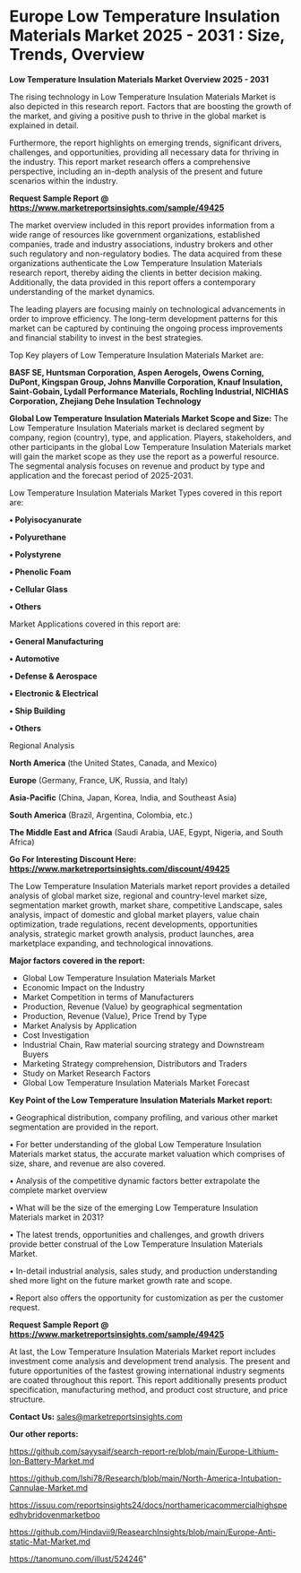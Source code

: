 # Europe Low Temperature Insulation Materials Market 2025 - 2031 : Size, Trends, Overview

<Strong> Low Temperature Insulation Materials Market Overview 2025 - 2031</strong>

The rising technology in Low Temperature Insulation Materials Market is also depicted in this research report. Factors that are boosting the growth of the market, and giving a positive push to thrive in the global market is explained in detail.

Furthermore, the report highlights on emerging trends, significant drivers, challenges, and opportunities, providing all necessary data for thriving in the industry. This report market research offers a comprehensive perspective, including an in-depth analysis of the present and future scenarios within the industry.

<strong>Request Sample Report @ <a href=https://www.marketreportsinsights.com/sample/49425>https://www.marketreportsinsights.com/sample/49425</a></strong>

The market overview included in this report provides information from a wide range of resources like government organizations, established companies, trade and industry associations, industry brokers and other such regulatory and non-regulatory bodies. The data acquired from these organizations authenticate the Low Temperature Insulation Materials research report, thereby aiding the clients in better decision making. Additionally, the data provided in this report offers a contemporary understanding of the market dynamics.

The leading players are focusing mainly on technological advancements in order to improve efficiency. The long-term development patterns for this market can be captured by continuing the ongoing process improvements and financial stability to invest in the best strategies.

Top Key players of Low Temperature Insulation Materials Market are:

<strong>BASF SE, Huntsman Corporation, Aspen Aerogels, Owens Corning, DuPont, Kingspan Group, Johns Manville Corporation, Knauf Insulation, Saint-Gobain, Lydall Performance Materials, Rochling Industrial, NICHIAS Corporation, Zhejiang Dehe Insulation Technology</strong>

<strong><b>Global Low Temperature Insulation Materials Market Scope and Size:</b></strong>
The Low Temperature Insulation Materials market is declared segment by company, region (country), type, and application. Players, stakeholders, and other participants in the global Low Temperature Insulation Materials market will gain the market scope as they use the report as a powerful resource. The segmental analysis focuses on revenue and product by type and application and the forecast period of 2025-2031.

Low Temperature Insulation Materials Market Types covered in this report are:

<strong>•  Polyisocyanurate

•  Polyurethane

•  Polystyrene

•  Phenolic Foam

•  Cellular Glass

•  Others</strong>

Market Applications covered in this report are:

<strong>•  General Manufacturing

•  Automotive

•  Defense & Aerospace

•  Electronic & Electrical

•  Ship Building

•  Others</strong> 

Regional Analysis

<strong>North America</strong> (the United States, Canada, and Mexico)

<strong>Europe</strong> (Germany, France, UK, Russia, and Italy)

<strong>Asia-Pacific</strong> (China, Japan, Korea, India, and Southeast Asia)

<strong>South America</strong> (Brazil, Argentina, Colombia, etc.)

<strong>The Middle East and Africa</strong> (Saudi Arabia, UAE, Egypt, Nigeria, and South Africa)

<strong>Go For Interesting Discount Here: <a href=https://www.marketreportsinsights.com/discount/49425>https://www.marketreportsinsights.com/discount/49425</a></strong>

The Low Temperature Insulation Materials market report provides a detailed analysis of global market size, regional and country-level market size, segmentation market growth, market share, competitive Landscape, sales analysis, impact of domestic and global market players, value chain optimization, trade regulations, recent developments, opportunities analysis, strategic market growth analysis, product launches, area marketplace expanding, and technological innovations.

<strong><b>Major factors covered in the report:</b></strong>
<ul>
  <li>Global Low Temperature Insulation Materials Market </li>
  <li>Economic Impact on the Industry</li>
  <li>Market Competition in terms of Manufacturers</li>
  <li>Production, Revenue (Value) by geographical segmentation</li>
  <li>Production, Revenue (Value), Price Trend by Type</li>
  <li>Market Analysis by Application</li>
  <li>Cost Investigation</li>
  <li>Industrial Chain, Raw material sourcing strategy and Downstream Buyers</li>
  <li>Marketing Strategy comprehension, Distributors and Traders</li>
  <li>Study on Market Research Factors</li>
  <li>Global Low Temperature Insulation Materials Market Forecast</li>
</ul>

<strong><b>Key Point of the Low Temperature Insulation Materials Market report:</b></strong>

• Geographical distribution, company profiling, and various other market segmentation are provided in the report.

• For better understanding of the global Low Temperature Insulation Materials market status, the accurate market valuation which comprises of size, share, and revenue are also covered.

• Analysis of the competitive dynamic factors better extrapolate the complete market overview

• What will be the size of the emerging Low Temperature Insulation Materials market in 2031?

• The latest trends, opportunities and challenges, and growth drivers provide better construal of the Low Temperature Insulation Materials Market.

• In-detail industrial analysis, sales study, and production understanding shed more light on the future market growth rate and scope.

• Report also offers the opportunity for customization as per the customer request.

<strong>Request Sample Report @ <a href=https://www.marketreportsinsights.com/sample/49425>https://www.marketreportsinsights.com/sample/49425</a></strong>

At last, the Low Temperature Insulation Materials Market report includes investment come analysis and development trend analysis. The present and future opportunities of the fastest growing international industry segments are coated throughout this report. This report additionally presents product specification, manufacturing method, and product cost structure, and price structure.

<strong>Contact Us:</strong>
sales@marketreportsinsights.com

<strong>Our other reports:</strong>

<a href=https://github.com/sayysaif/search-report-re/blob/main/Europe-Lithium-Ion-Battery-Market.md>https://github.com/sayysaif/search-report-re/blob/main/Europe-Lithium-Ion-Battery-Market.md</a>

<a href=https://github.com/Ishi78/Research/blob/main/North-America-Intubation-Cannulae-Market.md>https://github.com/Ishi78/Research/blob/main/North-America-Intubation-Cannulae-Market.md</a>

<a href=https://issuu.com/reportsinsights24/docs/northamericacommercialhighspeedhybridovenmarketboo>https://issuu.com/reportsinsights24/docs/northamericacommercialhighspeedhybridovenmarketboo</a>

<a href=https://github.com/Hindavii9/ReasearchInsights/blob/main/Europe-Anti-static-Mat-Market.md>https://github.com/Hindavii9/ReasearchInsights/blob/main/Europe-Anti-static-Mat-Market.md</a>

<a href=https://tanomuno.com/illust/524246>https://tanomuno.com/illust/524246</a>"
